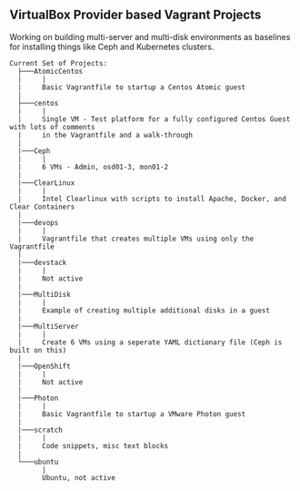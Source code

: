 ## VirtualBox Provider based Vagrant Projects

Working on building multi-server and multi-disk environments as baselines for installing things like Ceph and Kubernetes clusters.

    Current Set of Projects:
      ├───AtomicCentos
      |     |
      |     Basic Vagrantfile to startup a Centos Atomic guest
      |
      ├───centos
      |     |
      |     Single VM - Test platform for a fully configured Centos Guest with lots of comments
      |     in the Vagrantfile and a walk-through 
      |
      |───Ceph
      |     |
      |     6 VMs - Admin, osd01-3, mon01-2
      |
      |───ClearLinux
      |     |
      |     Intel Clearlinux with scripts to install Apache, Docker, and Clear Containers
      |
      |───devops
      |     |
      |     Vagrantfile that creates multiple VMs using only the Vagrantfile
      |
      |───devstack
      |     |
      |     Not active
      |
      |───MultiDisk
      |     |
      |     Example of creating multiple additional disks in a guest
      |
      |───MultiServer
      |     |
      |     Create 6 VMs using a seperate YAML dictionary file (Ceph is built on this)
      |
      |───OpenShift
      |     | 
      |     Not active
      |
      |───Photon
      |     |
      |     Basic Vagrantfile to startup a VMware Photon guest
      |
      |───scratch
      |     |
      |     Code snippets, misc text blocks
      |
      └───ubuntu
            |
            Ubuntu, not active
            